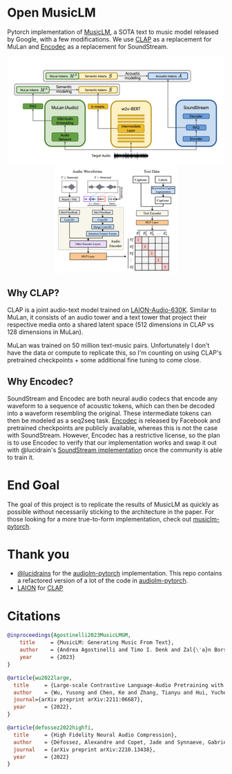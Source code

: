 # Open MusicLM
Pytorch implementation of [MusicLM](https://arxiv.org/abs/2301.11325), a SOTA text to music model released by Google, with a few modifications. We use [CLAP](https://github.com/LAION-AI/CLAP) as a replacement for MuLan and [Encodec](https://github.com/facebookresearch/encodec) as a replacement for SoundStream. 

<p align='center'>
<img alt='diagram of MusicLM' src='musiclm.png' title="MusicLM" height='250px'>
<img alt='diagram of CLAP' src='clap.png' title="CLAP" height='250px'>
</p>

## Why CLAP?
CLAP is a joint audio-text model trained on [LAION-Audio-630K](https://github.com/LAION-AI/audio-dataset). Similar to MuLan, it consists of an audio tower and a text tower that project their respective media onto a shared latent space (512 dimensions in CLAP vs 128 dimensions in MuLan).

MuLan was trained on 50 million text-music pairs. Unfortunately I don't have the data or compute to replicate this, so I'm counting on using CLAP's pretrained checkpoints + some additional fine tuning to come close.

## Why Encodec?
SoundStream and Encodec are both neural audio codecs that encode any waveform to a sequence of acoustic tokens, which can then be decoded into a waveform resembling the original. These intermediate tokens can then be modeled as a seq2seq task. [Encodec](https://github.com/facebookresearch/encodec) is released by Facebook and pretrained checkpoints are publicly available, whereas this is not the case with SoundStream. However, Encodec has a restrictive license, so the plan is to use Encodec to verify that our implementation works and swap it out with @lucidrain's [SoundStream implementation](https://github.com/lucidrains/audiolm-pytorch/blob/main/audiolm_pytorch/soundstream.py) once the community is able to train it.

# End Goal
The goal of this project is to replicate the results of MusicLM as quickly as possible without necessarily sticking to the architecture in the paper. For those looking for a more true-to-form implementation, check out [musiclm-pytorch](https://github.com/lucidrains/musiclm-pytorch). 

# Thank you
* [@lucidrains](https://github.com/lucidrains/) for the [audiolm-pytorch](https://github.com/lucidrains/audiolm-pytorch) implementation. This repo contains a refactored version of a lot of the code in [audiolm-pytorch](https://github.com/lucidrains/audiolm-pytorch).
* [LAION](https://laion.ai/) for [CLAP](https://github.com/LAION-AI/CLAP)

# Citations
```bibtex
@inproceedings{Agostinelli2023MusicLMGM,
    title     = {MusicLM: Generating Music From Text},
    author    = {Andrea Agostinelli and Timo I. Denk and Zal{\'a}n Borsos and Jesse Engel and Mauro Verzetti and Antoine Caillon and Qingqing Huang and Aren Jansen and Adam Roberts and Marco Tagliasacchi and Matthew Sharifi and Neil Zeghidour and C. Frank},
    year      = {2023}
}
```
```bibtex
@article{wu2022large,
  title     = {Large-scale Contrastive Language-Audio Pretraining with Feature Fusion and Keyword-to-Caption Augmentation},
  author    = {Wu, Yusong and Chen, Ke and Zhang, Tianyu and Hui, Yuchen and Berg-Kirkpatrick, Taylor and Dubnov, Shlomo},
  journal={arXiv preprint arXiv:2211:06687},
  year      = {2022},
}
```
```bibtex
@article{defossez2022highfi,
  title     = {High Fidelity Neural Audio Compression},
  author    = {Défossez, Alexandre and Copet, Jade and Synnaeve, Gabriel and Adi, Yossi},
  journal   = {arXiv preprint arXiv:2210.13438},
  year      = {2022}
}
```

